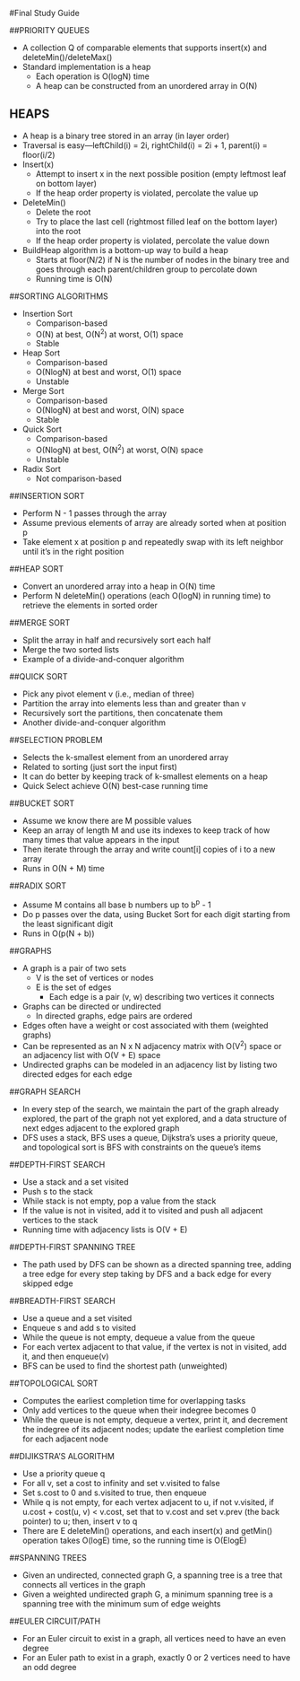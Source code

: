 #Final Study Guide

##PRIORITY QUEUES
- A collection Q of comparable elements that supports insert(x) and deleteMin()/deleteMax()
- Standard implementation is a heap
  - Each operation is O(logN) time
  - A heap can be constructed from an unordered array in O(N)

## HEAPS
- A heap is a binary tree stored in an array (in layer order)
- Traversal is easy—leftChild(i) = 2i, rightChild(i) = 2i + 1, parent(i) = floor(i/2)
- Insert(x)
  - Attempt to insert x in the next possible position (empty leftmost leaf on bottom layer)
  - If the heap order property is violated, percolate the value up
- DeleteMin()
  - Delete the root
  - Try to place the last cell (rightmost filled leaf on the bottom layer) into the root
  - If the heap order property is violated, percolate the value down
- BuildHeap algorithm is a bottom-up way to build a heap
  - Starts at floor(N/2) if N is the number of nodes in the binary tree and goes through each parent/children group to percolate down
  - Running time is O(N)

##SORTING ALGORITHMS
- Insertion Sort
  - Comparison-based
  - O(N) at best, O(N<sup>2</sup>) at worst, O(1) space
  - Stable
- Heap Sort
  - Comparison-based
  - O(NlogN) at best and worst, O(1) space
  - Unstable
- Merge Sort
  - Comparison-based
  - O(NlogN) at best and worst, O(N) space
  - Stable
- Quick Sort
  - Comparison-based
  - O(NlogN) at best, O(N<sup>2</sup>) at worst, O(N) space
  - Unstable
- Radix Sort
  - Not comparison-based

##INSERTION SORT
- Perform N - 1 passes through the array
- Assume previous elements of array are already sorted when at position p
- Take element x at position p and repeatedly swap with its left neighbor until it’s in the right position

##HEAP SORT
- Convert an unordered array into a heap in O(N) time
- Perform N deleteMin() operations (each O(logN) in running time) to retrieve the elements in sorted order

##MERGE SORT
- Split the array in half and recursively sort each half
- Merge the two sorted lists
- Example of a divide-and-conquer algorithm

##QUICK SORT
- Pick any pivot element v (i.e., median of three)
- Partition the array into elements less than and greater than v
- Recursively sort the partitions, then concatenate them
- Another divide-and-conquer algorithm

##SELECTION PROBLEM
- Selects the k-smallest element from an unordered array
- Related to sorting (just sort the input first)
- It can do better by keeping track of k-smallest elements on a heap
- Quick Select achieve O(N) best-case running time

##BUCKET SORT
- Assume we know there are M possible values
- Keep an array of length M and use its indexes to keep track of how many times that value appears in the input
- Then iterate through the array and write count[i] copies of i to a new array
- Runs in O(N + M) time

##RADIX SORT
- Assume M contains all base b numbers up to b<sup>p</sup> - 1
- Do p passes over the data, using Bucket Sort for each digit starting from the least significant digit
- Runs in O(p(N + b))

##GRAPHS
- A graph is a pair of two sets
  - V is the set of vertices or nodes
  - E is the set of edges
    - Each edge is a pair (v, w) describing two vertices it connects
- Graphs can be directed or undirected
  - In directed graphs, edge pairs are ordered
- Edges often have a weight or cost associated with them (weighted graphs)
- Can be represented as an N x N adjacency matrix with O(V<sup>2</sup>) space or an adjacency list with O(V + E) space
- Undirected graphs can be modeled in an adjacency list by listing two directed edges for each edge

##GRAPH SEARCH
- In every step of the search, we maintain the part of the graph already explored, the part of the graph not yet explored, and a data structure of next edges adjacent to the explored graph
- DFS uses a stack, BFS uses a queue, Dijkstra’s uses a priority queue, and topological sort is BFS with constraints on the queue’s items

##DEPTH-FIRST SEARCH
- Use a stack and a set visited
- Push s to the stack
- While stack is not empty, pop a value from the stack
- If the value is not in visited, add it to visited and push all adjacent vertices to the stack
- Running time with adjacency lists is O(V + E)

##DEPTH-FIRST SPANNING TREE
- The path used by DFS can be shown as a directed spanning tree, adding a tree edge for every step taking by DFS and a back edge for every skipped edge

##BREADTH-FIRST SEARCH
- Use a queue and a set visited
- Enqueue s and add s to visited
- While the queue is not empty, dequeue a value from the queue
- For each vertex adjacent to that value, if the vertex is not in visited, add it, and then enqueue(v)
- BFS can be used to find the shortest path (unweighted)

##TOPOLOGICAL SORT
- Computes the earliest completion time for overlapping tasks
- Only add vertices to the queue when their indegree becomes 0
- While the queue is not empty, dequeue a vertex, print it, and decrement the indegree of its adjacent nodes; update the earliest completion time for each adjacent node

##DIJIKSTRA’S ALGORITHM
- Use a priority queue q
- For all v, set a cost to infinity and set v.visited to false
- Set s.cost to 0 and s.visited to true, then enqueue
- While q is not empty, for each vertex adjacent to u, if not v.visited, if u.cost + cost(u, v) < v.cost, set that to v.cost and set v.prev (the back pointer) to u; then, insert v to q
- There are E deleteMin() operations, and each insert(x) and getMin() operation takes O(logE) time, so the running time is O(ElogE)

##SPANNING TREES
- Given an undirected, connected graph G, a spanning tree is a tree that connects all vertices in the graph
- Given a weighted undirected graph G, a minimum spanning tree is a spanning tree with the minimum sum of edge weights

##EULER CIRCUIT/PATH
- For an Euler circuit to exist in a graph, all vertices need to have an even degree
- For an Euler path to exist in a graph, exactly 0 or 2 vertices need to have an odd degree